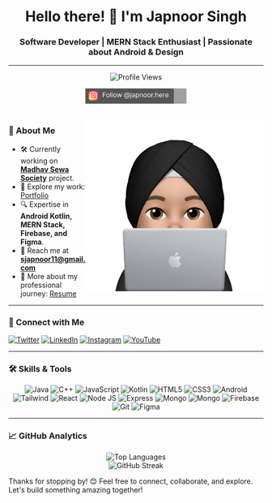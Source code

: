 <h1 align="center">Hello there! 👋 I'm Japnoor Singh</h1>
<h3 align="center">Software Developer | MERN Stack Enthusiast | Passionate about Android & Design</h3>

---

<p align="center"> 
  <img src="https://komarev.com/ghpvc/?username=japnoor2104&label=Visitors&color=2D76B6&style=flat" alt="Profile Views" />
</p>

<div align="center">
  <a href="https://instagram.com/japnoor.here" target="_blank"><img src="https://github.com/JapnoorHere/Icons/blob/main/instaFollow.png" alt="Follow me on Instagram" height="30" width="200"/></a>
</div>

<br/>

<img align="right" src="https://github.com/JapnoorHere/Icons/blob/main/user.png" alt="Coding Illustration" width="350"/>

### 🌟 About Me

- 🛠 Currently working on **[Madhav Sewa Society](https://github.com/JapnoorHere/MadhavSewaSociety)** project.
- 📁 Explore my work: [Portfolio](https://japnoorportfolio.netlify.app/)
- 🔍 Expertise in **Android Kotlin, MERN Stack, Firebase, and Figma**.
- 📧 Reach me at **sjapnoor11@gmail.com**
- 📄 More about my professional journey: [Resume](https://drive.google.com/file/d/17OBud8MM30JkNHI9sLT9louHrzUJZXH4/view)

---

### 🔗 Connect with Me
<p>
  <a href="https://twitter.com/japnoor_here" target="_blank"><img src="https://img.icons8.com/color/48/000000/twitter--v1.png" alt="Twitter" height="30" width="30"/></a>
  <a href="https://linkedin.com/in/japnoor-singh" target="_blank"><img src="https://img.icons8.com/color/48/000000/linkedin.png" alt="LinkedIn" height="30" width="30"/></a>
  <a href="https://instagram.com/japnoor.here" target="_blank"><img src="https://img.icons8.com/fluency/48/000000/instagram-new.png" alt="Instagram" height="30" width="30"/></a>
  <a href="https://www.youtube.com/c/droidbytes11" target="_blank"><img src="https://img.icons8.com/color/48/000000/youtube-play.png" alt="YouTube" height="30" width="30"/></a>
</p>

---

### 🛠 Skills & Tools

<p align="center"> 
  <img src="https://img.icons8.com/color/48/000000/java-coffee-cup-logo.png" alt="Java" height="50" width="50"/>
  <img src="https://img.icons8.com/color/48/000000/c-plus-plus-logo.png" alt="C++" height="50" width="50"/>
  <img src="https://img.icons8.com/color/48/000000/javascript.png" alt="JavaScript" height="50" width="50"/>
  <img src="https://img.icons8.com/color/48/000000/kotlin.png" alt="Kotlin" height="50" width="50"/>
  <img src="https://img.icons8.com/color/48/000000/html-5.png" alt="HTML5" height="50" width="50"/>
  <img src="https://img.icons8.com/color/48/000000/css3.png" alt="CSS3" height="50" width="50"/>
  <img src="https://img.icons8.com/color/48/000000/android-os.png" alt="Android" height="50" width="50"/>
  <img src="https://upload.wikimedia.org/wikipedia/commons/thumb/d/d5/Tailwind_CSS_Logo.svg/2560px-Tailwind_CSS_Logo.svg.png" alt="Tailwind" height="50" width="50"/>
  <img src="https://cdn4.iconfinder.com/data/icons/logos-3/600/React.js_logo-512.png" alt="React" height="50" width="50"/>
  <img src="https://static-00.iconduck.com/assets.00/node-js-icon-1817x2048-g8tzf91e.png" alt="Node JS" height="50" width="50"/>
  <img src="https://img.icons8.com/color/512/express-js.png" alt="Express" height="50" width="50"/>
  <img src="https://www.cdnlogo.com/logos/m/30/mongodb-icon.svg" alt="Mongo" height="50" width="50"/>
  <img src="https://static-00.iconduck.com/assets.00/postgresql-icon-1987x2048-v2fkmdaw.png" alt="Mongo" height="50" width="50"/>
  <img src="https://img.icons8.com/color/48/000000/firebase.png" alt="Firebase" height="50" width="50"/>
  <img src="https://img.icons8.com/color/48/000000/git.png" alt="Git" height="50" width="50"/>
  <img src="https://img.icons8.com/color/48/000000/figma.png" alt="Figma" height="50" width="50"/>
</p>

---

### 📈 GitHub Analytics

<div align="center">
  <img src="https://github-readme-stats.vercel.app/api/top-langs?username=japnoorhere&show_icons=true&locale=en&layout=compact" alt="Top Languages" />
  <br/>
  <img src="https://github-readme-streak-stats.herokuapp.com/?user=japnoorhere" alt="GitHub Streak" />
</div>


Thanks for stopping by! 😊 Feel free to connect, collaborate, and explore. Let's build something amazing together!
